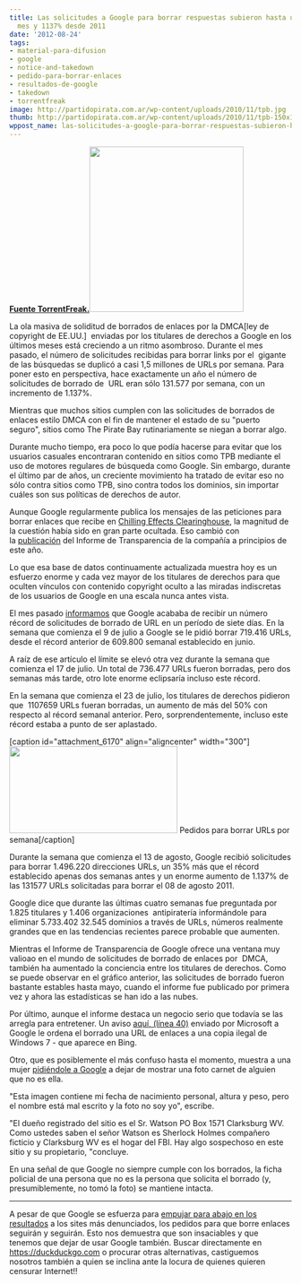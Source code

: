 ```yaml
---
title: Las solicitudes a Google para borrar respuestas subieron hasta un 100% en un
  mes y 1137% desde 2011
date: '2012-08-24'
tags:
- material-para-difusion
- google
- notice-and-takedown
- pedido-para-borrar-enlaces
- resultados-de-google
- takedown
- torrentfreak
image: http://partidopirata.com.ar/wp-content/uploads/2010/11/tpb.jpg
thumb: http://partidopirata.com.ar/wp-content/uploads/2010/11/tpb-150x150.jpg
wppost_name: las-solicitudes-a-google-para-borrar-respuestas-subieron-hasta-un-100-en-un-mes-y-1137-desde-2011
---
```


<strong><a href="https://torrentfreak.com/google-url-takedown-requests-up-100-in-a-month-up-1160-on-2011-120824/" target="_blank">Fuente TorrentFreak.</a><a href="http://partidopirata.com.ar/wp-content/uploads/2010/11/tpb.jpg"><img class="alignright size-full wp-image-243" title="The Pirate Bay" src="http://partidopirata.com.ar/wp-content/uploads/2010/11/tpb.jpg" alt="" width="275" height="295" /></a></strong>

La ola masiva de soliditud de borrados de enlaces por la DMCA[ley de copyright de EE.UU.]  enviadas por los titulares de derechos a Google en los últimos meses está creciendo a un ritmo asombroso. Durante el mes pasado, el número de solicitudes recibidas para borrar links por el  gigante de las búsquedas se duplicó a casi 1,5 millones de URLs por semana. Para poner esto en perspectiva, hace exactamente un año el número de solicitudes de borrado de  URL eran sólo 131.577 por semana, con un incremento de 1.137%.

Mientras que muchos sitios cumplen con las solicitudes de borrados de enlaces estilo DMCA con el fin de mantener el estado de su "puerto seguro", sitios como The Pirate Bay rutinariamente se niegan a borrar algo.

Durante mucho tiempo, era poco lo que podía hacerse para evitar que los usuarios casuales encontraran contenido en sitios como TPB mediante el uso de motores regulares de búsqueda como Google. Sin embargo, durante el último par de años, un creciente movimiento ha tratado de evitar eso no sólo contra sitios como TPB, sino contra todos los dominios, sin importar cuáles son sus políticas de derechos de autor.

Aunque Google regularmente publica los mensajes de las peticiones para borrar enlaces que recibe en <a href="http://www.chillingeffects.org/">Chilling Effects Clearinghouse</a>, la magnitud de la cuestión había sido en gran parte ocultada. Eso cambió con la <a href="http://torrentfreak.com/filestube-tops-google-copyright-takedown-list-120525/">publicación</a> del Informe de Transparencia de la compañía a principios de este año.

Lo que esa base de datos continuamente actualizada muestra hoy es un esfuerzo enorme y cada vez mayor de los titulares de derechos para que oculten vínculos con contenido copyright oculto a las miradas indiscretas de los usuarios de Google en una escala nunca antes vista.

El mes pasado <a href="http://partidopirata.com.ar/4579/google-se-enfrenta-con-un-millon-de-solicitudes-al-mes-para-eliminar-material-con-derechos-de-autor-de-sus-busquedas">informamos</a> que Google acababa de recibir un número récord de solicitudes de borrado de URL en un período de siete días. En la semana que comienza el 9 de julio a Google se le pidió borrar 719.416 URLs, desde el récord anterior de 609.800 semanal establecido en junio.

A raíz de ese artículo el límite se elevó otra vez durante la semana que comienza el 17 de julio. Un total de 736.477 URLs fueron borradas, pero dos semanas más tarde, otro lote enorme eclipsaría incluso este récord.

En la semana que comienza el 23 de julio, los titulares de derechos pidieron que  1107659 URLs fueran borradas, un aumento de más del 50% con respecto al récord semanal anterior. Pero, sorprendentemente, incluso este récord estaba a punto de ser aplastado.

[caption id="attachment_6170" align="aligncenter" width="300"]<a href="http://partidopirata.com.ar/wp-content/uploads/2012/08/googletakedown.jpg"><img class="size-medium wp-image-6170" title="Pedidos para borrar URLs por semana" src="http://partidopirata.com.ar/wp-content/uploads/2012/08/googletakedown-300x155.jpg" alt="" width="300" height="155" /></a> Pedidos para borrar URLs por semana[/caption]

Durante la semana que comienza el 13 de agosto, Google recibió solicitudes para borrar 1.496.220 direcciones URLs, un 35% más que el récord establecido apenas dos semanas antes y un enorme aumento de 1.137% de las 131577 URLs solicitadas para borrar el 08 de agosto 2011.

Google dice que durante las últimas cuatro semanas fue preguntada por 1.825 titulares y 1.406 organizaciones  antipiratería informándole para eliminar 5.733.402 32.545 dominios a través de URLs, números realmente grandes que en las tendencias recientes parece probable que aumenten.

Mientras el Informe de Transparencia de Google ofrece una ventana muy valioao en el mundo de solicitudes de borrado de enlaces por  DMCA, también ha aumentado la conciencia entre los titulares de derechos. Como se puede observar en el gráfico anterior, las solicitudes de borrado fueron bastante estables hasta mayo, cuando el informe fue publicado por primera vez y ahora las estadísticas se han ido a las nubes.

Por último, aunque el informe destaca un negocio serio que todavía se las arregla para entretener. Un aviso <a href="http://www.chillingeffects.org/notice.cgi?sID=354740">aquí, (línea 40)</a> enviado por Microsoft a Google le ordena el borrado una URL de enlaces a una copia ilegal de Windows 7 - que aparece en Bing.

Otro, que es posiblemente el más confuso hasta el momento, muestra a una mujer <a href="http://chillingeffects.org/N/487995">pidiéndole a Google</a> a dejar de mostrar una foto carnet de alguien que no es ella.

"Esta imagen contiene mi fecha de nacimiento personal, altura y peso, pero el nombre está mal escrito y la foto no soy yo", escribe.

"El dueño registrado del sitio es el Sr. Watson PO Box 1571 Clarksburg WV. Como ustedes saben el señor Watson es Sherlock Holmes compañero ficticio y Clarksburg WV es el hogar del FBI. Hay algo sospechoso en este sitio y su propietario, "concluye.

En una señal de que Google no siempre cumple con los borrados, la ficha policial de una persona que no es la persona que solicita el borrado (y, presumiblemente, no tomó la foto) se mantiene intacta.

<hr />

A pesar de que Google se esfuerza para <a href="http://partidopirata.com.ar/5883/google-empieza-a-castigar-sites-piratas-en-los-resultados-de-las-busquedas">empujar para abajo en los resultados</a> a los sites más denunciados, los pedidos para que borre enlaces seguirán y seguirán.
Esto nos demuestra que son insaciables y que tenemos que dejar de usar Google también.
Buscar directamente en <a href="https://duckduckgo.com/" target="_blank">https://duckduckgo.com</a> o procurar otras alternativas, castiguemos nosotros también a quien se inclina ante la locura de quienes quieren censurar Internet!!
